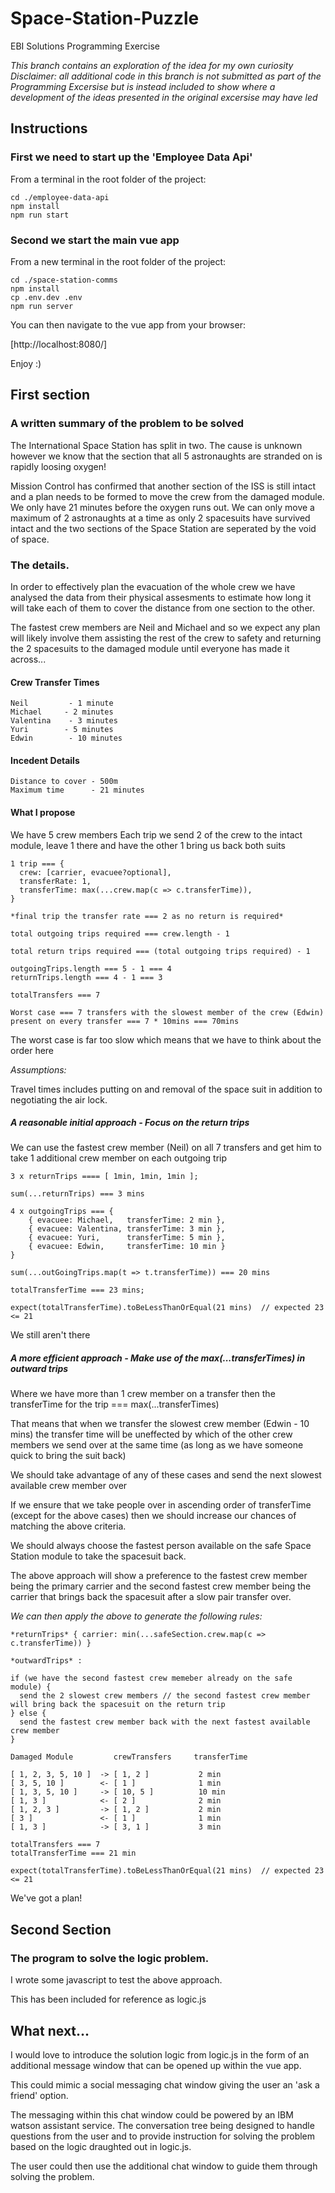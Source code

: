# Space-Station-Puzzle

EBI Solutions Programming Exercise

*This branch contains an exploration of the idea for my own curiosity*
_Disclaimer: all additional code in this branch is not submitted as part of the Programming Excersise but is instead included to show where a development of the ideas presented in the original excersise may have led_

## Instructions

### First we need to start up the 'Employee Data Api'

From a terminal in the root folder of the project:

```
cd ./employee-data-api
npm install
npm run start
```

### Second we start the main vue app

From a new terminal in the root folder of the project:

```
cd ./space-station-comms
npm install
cp .env.dev .env
npm run server
```

You can then navigate to the vue app from your browser:

[http://localhost:8080/]

Enjoy :)


## First section

### A written summary of the problem to be solved

The International Space Station has split in two. The cause is unknown however we know that the section that all 5 astronaughts are stranded on is rapidly loosing oxygen!

Mission Control has confirmed that another section of the ISS is still intact and a plan needs to be formed to move the crew from the damaged module. We only have 21 minutes before the oxygen runs out. We can only move a maximum of 2 astronaughts at a time as only 2 spacesuits have survived intact and the two sections of the Space Station are seperated by the void of space.

### The details. 

In order to effectively plan the evacuation of the whole crew we have analysed the data from their physical assesments to estimate how long it will take each of them to cover the distance from one section to the other.

The fastest crew members are Neil and Michael and so we expect any plan will likely involve them assisting the rest of the crew to safety and returning the 2 spacesuits to the damaged module until everyone has made it across...

#### Crew Transfer Times

    Neil         - 1 minute
    Michael     - 2 minutes
    Valentina    - 3 minutes
    Yuri        - 5 minutes
    Edwin        - 10 minutes
    
#### Incedent Details

    Distance to cover - 500m
    Maximum time      - 21 minutes
    
#### What I propose

We have 5 crew members
Each trip we send 2 of the crew to the intact module, leave 1 there and have the other 1 bring us back both suits

```
1 trip === { 
  crew: [carrier, evacuee?optional], 
  transferRate: 1, 
  transferTime: max(...crew.map(c => c.transferTime)),
}
```

```
*final trip the transfer rate === 2 as no return is required*
```

```
total outgoing trips required === crew.length - 1
```

```
total return trips required === (total outgoing trips required) - 1
```

```
outgoingTrips.length === 5 - 1 === 4
returnTrips.length === 4 - 1 === 3
```

```
totalTransfers === 7
```

```
Worst case === 7 transfers with the slowest member of the crew (Edwin) present on every transfer === 7 * 10mins === 70mins
```
The worst case is far too slow which means that we have to think about the order here

*Assumptions:*

Travel times includes putting on and removal of the space suit in addition to negotiating the air lock.

##### A reasonable initial approach - Focus on the return trips

We can use the fastest crew member (Neil) on all 7 transfers and get him to take 1 additional crew member on each outgoing trip

```
3 x returnTrips ==== [ 1min, 1min, 1min ]; 

sum(...returnTrips) === 3 mins
```

```
4 x outgoingTrips === {
    { evacuee: Michael,   transferTime: 2 min },
    { evacuee: Valentina, transferTime: 3 min },
    { evacuee: Yuri,      transferTime: 5 min },
    { evacuee: Edwin,     transferTime: 10 min }
}

sum(...outGoingTrips.map(t => t.transferTime)) === 20 mins
```

```
totalTransferTime === 23 mins; 
```

```
expect(totalTransferTime).toBeLessThanOrEqual(21 mins)  // expected 23 <= 21
```
We still aren't there

##### A more efficient approach - Make use of the max(...transferTimes) in outward trips

Where we have more than 1 crew member on a transfer then the transferTime for the trip === max(...transferTimes)

That means that when we transfer the slowest crew member (Edwin - 10 mins) the transfer time will be uneffected by which of the other crew members we send over at the same time (as long as we have someone quick to bring the suit back)

We should take advantage of any of these cases and send the next slowest available crew member over 

If we ensure that we take people over in ascending order of transferTime (except for the above cases) then we should increase our chances of matching the above criteria.

We should always choose the fastest person available on the safe Space Station module to take the spacesuit back.

The above approach will show a preference to the fastest crew member being the primary carrier and the second fastest crew member being the carrier that brings back the spacesuit after a slow pair transfer over.

*We can then apply the above to generate the following rules:*

```
*returnTrips* { carrier: min(...safeSection.crew.map(c => c.transferTime)) }
```

```
*outwardTrips* :

if (we have the second fastest crew memeber already on the safe module) {
  send the 2 slowest crew members // the second fastest crew member will bring back the spacesuit on the return trip
} else {
  send the fastest crew member back with the next fastest available crew member
}
```

```
Damaged Module         crewTransfers     transferTime

[ 1, 2, 3, 5, 10 ]  -> [ 1, 2 ]           2 min
[ 3, 5, 10 ]        <- [ 1 ]              1 min
[ 1, 3, 5, 10 ]     -> [ 10, 5 ]          10 min
[ 1, 3 ]            <- [ 2 ]              2 min
[ 1, 2, 3 ]         -> [ 1, 2 ]           2 min
[ 3 ]               <- [ 1 ]              1 min
[ 1, 3 ]            -> [ 3, 1 ]           3 min

totalTransfers === 7
totalTransferTime === 21 min
```

```
expect(totalTransferTime).toBeLessThanOrEqual(21 mins)  // expected 23 <= 21
```

We've got a plan!


## Second Section

### The program to solve the logic problem.

I wrote some javascript to test the above approach.

This has been included for reference as logic.js


## What next...

I would love to introduce the solution logic from logic.js in the form of an additional message window that can be opened up within the vue app. 

This could mimic a social messaging chat window giving the user an 'ask a friend' option.

The messaging within this chat window could be powered by an IBM watson assistant service. The conversation tree being designed to handle questions from the user and to provide instruction for solving the problem based on the logic draughted out in logic.js.

The user could then use the additional chat window to guide them through solving the problem.

